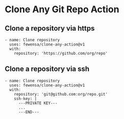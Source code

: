 Clone Any Git Repo Action
===


## Clone a repository via https

```
- name: Clone repository
  uses: fewensa/clone-any-action@v1
  with:
    repository: 'https://github.com/org/repo'
```

## Clone a repository via ssh

```
- name: Clone repository
  uses: fewensa/clone-any-action@v1
  with:
    repository: 'git@github.com:org/repo.git'
    ssh-key: |
      ---PRIVATE KEY---
      ...
      ---END---
```

